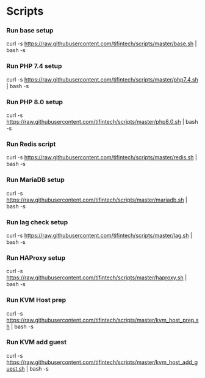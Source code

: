 # Scripts

### Run base setup
curl -s https://raw.githubusercontent.com/tifintech/scripts/master/base.sh | bash -s

### Run PHP 7.4 setup
curl -s https://raw.githubusercontent.com/tifintech/scripts/master/php7.4.sh | bash -s

### Run PHP 8.0 setup
curl -s https://raw.githubusercontent.com/tifintech/scripts/master/php8.0.sh | bash -s

### Run Redis script
curl -s https://raw.githubusercontent.com/tifintech/scripts/master/redis.sh | bash -s

### Run MariaDB setup
curl -s https://raw.githubusercontent.com/tifintech/scripts/master/mariadb.sh | bash -s

### Run lag check setup

curl -s https://raw.githubusercontent.com/tifintech/scripts/master/lag.sh | bash -s

### Run HAProxy setup

curl -s https://raw.githubusercontent.com/tifintech/scripts/master/haproxy.sh | bash -s

### Run KVM Host prep

curl -s https://raw.githubusercontent.com/tifintech/scripts/master/kvm_host_prep.sh | bash -s


### Run KVM add guest

curl -s https://raw.githubusercontent.com/tifintech/scripts/master/kvm_host_add_guest.sh | bash -s
